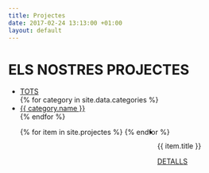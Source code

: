 ```yaml
---
title: Projectes
date: 2017-02-24 13:13:00 +01:00
layout: default
---
```


<div class="theme-page padding-bottom-70">
	<div class="row gray full-width page-header vertical-align-table">
		<div class="row full-width padding-top-bottom-50 vertical-align-cell">
			<div class="row">
				<div class="page-header-left">
					<h1>ELS NOSTRES PROJECTES</h1>
				</div>
			</div>
		</div>
	</div>
	<div class="clearfix">
		<div class="row">
			<ul class="tabs-navigation small gray isotope-filters margin-top-70">
				<li><a class="selected" href="{{page.url}}#filter-*" title="TOTS">TOTS</a></li>
        {% for category in site.data.categories %}
          <li>
            <a title="{{ category.name }}" href="{{page.url}}#filter-{{ category.permalink }}">
              {{ category.name }}
            </a>
          </li>
        {% endfor %}
			</ul>
			<ul class="projects-list isotope" style="position: relative; height: 630px;">
        {% for item in site.projectes %}
          <li class="{{item.categroy}}" style="position: absolute; left: 300px; top: 0px;">
            <a href="{{item.url}}" title="{{ item.title }}">
              <img src="{{item.cover}}" alt="">
            </a>
            <div class="view align-center">
              <div class="vertical-align-table">
                <div class="vertical-align-cell">
                  <p class="description">{{ item.title }}</p>
                  <a class="more simple" href="{{item.url}}" title="DETALLS">DETALLS</a>
                </div>
              </div>
            </div>
          </li>
        {% endfor %}
			</ul>
		</div>
	</div>
</div>
